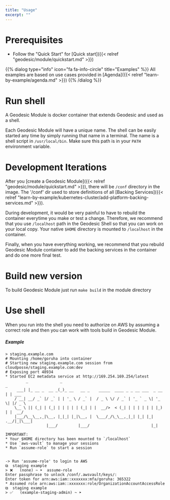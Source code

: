 ```yaml
---
title: "Usage"
excerpt: ""
---
```

# Prerequisites

* Follow the "Quick Start" for [Quick start]({{< relref "geodesic/module/quickstart.md" >}})

{{% dialog type="info" icon="fa fa-info-circle" title="Examples" %}}
All examples are based on use cases provided in [Agenda]({{< relref "learn-by-example/agenda.md" >}})
{{% /dialog %}}

# Run shell

A Geodesic Module is docker container that extends Geodesic and used as a shell.

Each Geodesic Module will have a unique name. The shell can be easily started any time by simply running that name in a terminal.
The name is a shell script in `/usr/local/bin`. Make sure this path is in your `PATH` environment variable.

# Development Iterations

After you [create a Geodesic Module]({{< relref "geodesic/module/quickstart.md" >}}), there will be `/conf` directory in the image.
The '/conf' dir used to store definitions of all [Backing Services]({{< relref "learn-by-example/kubernetes-cluster/add-platform-backing-services.md" >}}).

During development, it would be very painful to have to rebuild the container everytime you make or test a change. Therefore, we recommend that you use `/localhost` path in the Geodesic Shell so that you can work on your local copy. Your native `$HOME` directory is mounted to `/localhost` in the container.

Finally, when you have everything working, we recommend that you rebuild Geodesic Module container to add the backing services in the container and do one more final test.

# Build new version

To build Geodesic Module just run `make build` in the module directory

# Use shell

When you run into the shell you need to authorize on AWS by assuming a correct role and then you can work with tools build in Geodesic Module.

##### Example
```shell
> staging.example.com
# Mounting /home/goruha into container
# Starting new staging.example.com session from   cloudposse/staging.example.com:dev
# Exposing port 48934
* Started EC2 metadata service at http://169.254.169.254/latest
         _              _                                              _
     ___| |_ __ _  __ _(_)_ __   __ _    _____  ____ _ _ __ ___  _ __ | | ___
    / __| __/ _` |/ _` | | '_ \ / _` |  / _ \ \/ / _` | '_ ` _ \| '_ \| |/ _ \
    \__ \ || (_| | (_| | | | | | (_| | |  __/>  < (_| | | | | | | |_) | |  __/
    |___/\__\__,_|\__, |_|_| |_|\__, |  \___/_/\_\__,_|_| |_| |_| .__/|_|\___|
                  |___/         |___/                           |_|

IMPORTANT:
* Your $HOME directory has been mounted to `/localhost`
* Use `aws-vault` to manage your sessions
* Run `assume-role` to start a session


-> Run 'assume-role' to login to AWS
⧉  staging example
> ❌   (none) ~ ➤  assume-role
Enter passphrase to unlock /conf/.awsvault/keys/:
Enter token for arn:aws:iam::xxxxxxx:mfa/goruha: 365322
* Assumed role arn:aws:iam::xxxxxxx:role/OrganizationAccountAccessRole
⧉  staging example
> ✅   (example-staging-admin) ~ ➤

```
